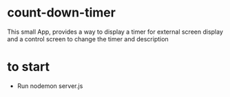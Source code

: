 # count-down-timer

This small App, provides a way to display a timer for external screen display and a control screen to change the timer and description


# to start
- Run 
nodemon server.js